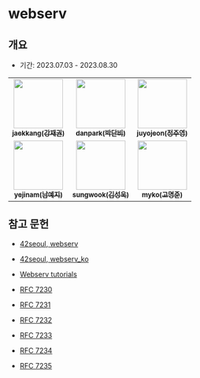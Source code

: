 # webserv

## 개요

- 기간: 2023.07.03 - 2023.08.30

<table>
  <tbody>
    <tr>
      <td align="center"><a href="https://github.com/jaekkang"><img src="https://avatars.githubusercontent.com/u/45617104?v=4" width="100px;" alt=""/><br /><sub><b>jaekkang(강재권)</b></sub></a><br /></td>
      <td align="center"><a href="https://github.com/honeyl3ee"><img src="https://avatars.githubusercontent.com/u/106003439?v=4" width="100px;" alt=""/><br /><sub><b>danpark(박단비)</b></sub></a><br /></td>
      <td align="center"><a href="https://github.com/wdd1016"><img src="https://avatars.githubusercontent.com/u/41848796?v=4" width="100px;" alt=""/><br /><sub><b>juyojeon(정주영)</b></sub></a><br /></td>
     <tr/>
      <td align="center"><a href="https://github.com/saltwoodYJ"><img src="https://avatars.githubusercontent.com/u/75446713?v=4" width="100px;" alt=""/><br /><sub><b>yejinam(남예지)</b></sub></a><br /></td>
      <td align="center"><a href="https://github.com/42sungwook"><img src="https://avatars.githubusercontent.com/u/106149304?v=4" width="100px;" alt=""/><br /><sub><b>sungwook(김성욱)</b></sub></a><br /></td>
      <td align="center"><a href="https://github.com/Kdelphinus"><img src="https://avatars.githubusercontent.com/u/68101516?v=4" width="100px;" alt=""/><br /><sub><b>myko(고명준)</b></sub></a><br /></td>
    </tr>
  </tbody>
</table>

## 참고 문헌

- [42seoul, webserv](reference/webserv.pdf)
- [42seoul, webserv_ko](reference/webserv_ko.md)
- [Webserv tutorials](https://42seoul.gitbook.io/webserv/)

- [RFC 7230](https://www.ietf.org/rfc/rfc7230.txt)
- [RFC 7231](https://www.ietf.org/rfc/rfc7231.txt)
- [RFC 7232](https://www.ietf.org/rfc/rfc7232.txt)
- [RFC 7233](https://www.ietf.org/rfc/rfc7233.txt)
- [RFC 7234](https://www.ietf.org/rfc/rfc7234.txt)
- [RFC 7235](https://www.ietf.org/rfc/rfc7235.txt)
